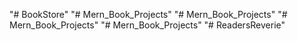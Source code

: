 "# BookStore" 
"# Mern_Book_Projects" 
"# Mern_Book_Projects" 
"# Mern_Book_Projects" 
"# Mern_Book_Projects" 
"# ReadersReverie" 
